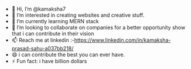 - 👋 Hi, I’m @kamaksha7
- 👀 I’m interested in creating websites and creative stuff.
- 🌱 I’m currently learning MERN stack
- 💞️ I’m looking to collaborate on companies for a better opportunity show that i can contribute in their vision
- 📫 Reach me at linkedin :-https://www.linkedin.com/in/kamaksha-prasad-sahu-a037bb218/
- 😄 i can contribute the best you can ever have.
- ⚡ Fun fact: i have billion dollars

<!---
kamaksha7/kamaksha7 is a ✨ special ✨ repository because its `README.md` (this file) appears on your GitHub profile.
You can click the Preview link to take a look at your changes.
--->
